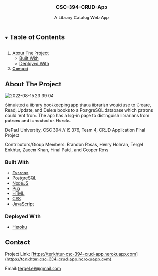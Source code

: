 <!-- PROJECT -->
<br />
<p align="center">
    <h3 align="center">CSC-394-CRUD-App</h3>
    <p align="center">
        A Library Catalog Web App
    </p>
</p>

<!-- TABLE OF CONTENTS -->
<details open="open">
  <summary><h2 style="display: inline-block">Table of Contents</h2></summary>
  <ol>
    <li>
      <a href="#about-the-project">About The Project</a>
      <ul>
        <li><a href="#built-with">Built With</a></li>
        <li><a href="#built-with">Deployed With</a></li>
      </ul>
    </li>
    <li><a href="#contact">Contact</a></li>
  </ol>
</details>

<!-- ABOUT THE PROJECT -->
## About The Project

![2022-08-15 23 39 04](https://user-images.githubusercontent.com/78391043/184667550-a9830cce-ec4b-4eb0-be97-75a957a8412d.png)

Simulated a library bookkeeping app that a librarian would use to Create, Read, Update, and Delete books to a PostgreSQL database which patrons could rent from. The app has a log-in page to distinguish librarians from patrons and is hosted on Heroku. 

DePaul University, CSC 394 // IS 376, Team 4, CRUD Application Final Project

Contributors/Group Members: Brandon Rosas, Henry Holman, Tergel Enkhtur, Zaeem Khan, Hinal Patel, and Cooper Ross

### Built With

* [Express](https://expressjs.com)
* [PostgreSQL](https://www.postgresql.org)
* [NodeJS](https://nodejs.org/en/)
* [Pug](https://pugjs.org/api/getting-started.html)
* [HTML](https://html.com)
* [CSS](https://www.w3.org/Style/CSS/Overview.en.html)
* [JavaScript](https://www.javascript.com)

### Deployed With

* [Heroku](https://heroku.com)

<!-- CONTACT -->
## Contact

Project Link: [https://tenkhtur-csc-394-crud-app.herokuapp.com](https://tenkhtur-csc-394-crud-app.herokuapp.com)

Email: [tergel.e9@gmail.com](mailto:tergel.e9@gmail.com)
